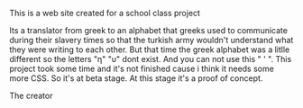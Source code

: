 This is a web site created for a school class project

Its a translator from greek to an alphabet that greeks used to communicate during their slavery times so that the turkish army wouldn't understand what they were writing to each other. But that time the greek alphabet was a litlle different so the letters "η" "υ" dont exist. And you can not use this " ' ". This project took some time and it's not finished cause i think it needs some more CSS. So it's at beta stage. At this stage it's a proof of concept.

The creator
